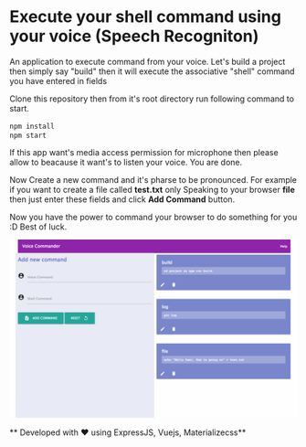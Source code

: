 # Execute your shell command using your voice (Speech Recogniton)
An application to execute command from your voice. Let's build a project then simply say "build" then it will execute the associative "shell" command you have entered in fields

Clone this repository then from it's root directory run following command to start.

```
npm install
npm start
```
If this app want's media access permission for microphone then please allow to beacause it want's to listen your voice. You are done.

Now Create a new command and it's pharse to be pronounced. For example if you want to create a file called **test.txt** only Speaking to your browser **file** then just enter these fields and click **Add Command** button.

Now you have the power to command your browser to do something for you :D Best of luck.

![Speach recogniton for shell command](https://raw.githubusercontent.com/rbrahul/voice-to-shell-commands/master/public/application-interface.png "Talk to your terminal")


** Developed with ♥ using ExpressJS, Vuejs, Materializecss**
